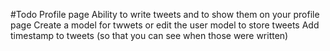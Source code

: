 #Todo
Profile page
Ability to write tweets and to show them on your profile page
Create a model for twwets or edit the user model to store tweets
Add timestamp to tweets (so that you can see when those were written)
